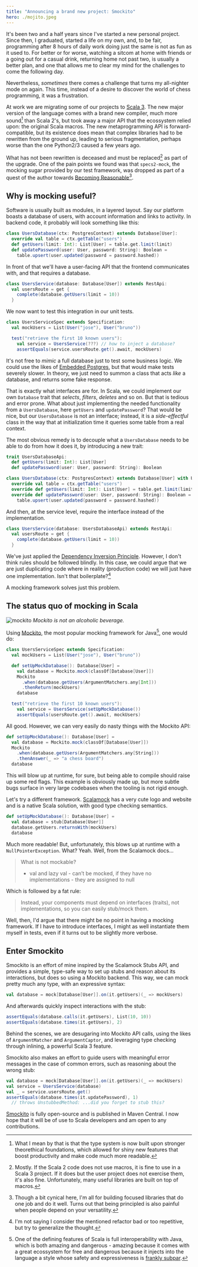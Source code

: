 ```yaml
---
title: "Announcing a brand new project: Smockito"
hero: ./mojito.jpeg
---
```


It's been two and a half years since I've started a new personal project. Since then, I graduated, started a life on my own, and, to be fair, programming after 8 hours of daily work doing just the same is not as fun as it used to. For better or for worse, watching a sitcom at home with friends or a going out for a casual drink, returning home not past two, is usually a better plan, and one that allows me to clear my mind for the challenges to come the following day.

Nevertheless, *sometimes* there comes a challenge that turns my all-nighter mode on again. This time, instead of a desire to discover the world of chess programming, it was a frustration.

At work we are migrating some of our projects to [Scala 3](https://docs.scala-lang.org/scala3/new-in-scala3.html). The new major version of the language comes with a brand new compiler, much more sound[^dotty] than Scala 2's, but took away a major API that the ecossystem relied upon: the original Scala macros. The new metaprogramming API is forward-compatible, but its existence does mean that complex libraries had to be rewritten from the ground up, leading to serious fragmentation, perhaps worse than the one Python2/3 caused a few years ago.

What has not been rewritten is deceased and must be replaced[^tasty-reader] as part of the upgrade. One of the pain points we found was that `specs2-mock`, the mocking sugar provided by our test framework, was dropped as part of a quest of the author towards [Becoming Reasonable](https://medium.com/@etorreborre_99063/becoming-reasonable-361d7f674ee0)[^becoming-reasonable].

## Why is mocking useful?

Software is usually built as modules, in a layered layout. Say our platform boasts a database of users, with account information and links to activity. In backend code, it probably will look something like this:

```scala
class UsersDatabase(ctx: PostgresContext) extends Database[User]:
  override val table = ctx.getTable("users")
  def getUsers(limit: Int): List[User] = table.get.limit(limit)
  def updatePassword(user: User, password: String): Boolean = 
    table.upsert(user.updated(password = password.hashed))
```

In front of that we'll have a user-facing API that the frontend communicates with, and that requires a database.

```scala
class UsersService(database: Database[User]) extends RestApi:
  val usersRoute = get {
    complete(database.getUsers(limit = 10))
  }
```

We now want to test this integration in our unit tests.

```scala
class UsersServiceSpec extends Specification:
  val mockUsers = List(User("jose"), User("bruno"))

  test("retrieve the first 10 known users"):
    val service = UsersService(???) // how to inject a database?
    assertEquals(service.usersRoute.get().await, mockUsers)
```

It's not free to *mimic* a full database just to test some business logic. We could use the likes of [Embedded Postgres](https://github.com/zonkyio/embedded-postgres), but that would make tests severely slower. In theory, we just need to summon a class that acts *like* a database, and returns some fake response.

That is exactly what interfaces are for. In Scala, we could implement our own `Database` trait that *selects*, *filters*, *deletes* and so on. But that is tedious and error prone. What about just implementing the needed functionality from a `UsersDatabase`, here `getUsers` and `updatePassword`? That would be nice, but our `UsersDatabase` is not an interface; instead, it is a *side-effectful* class in the way that at initialization time it queries some table from a real context.

The most obvious remedy is to decouple what a `UsersDatabase` needs to be able to do from how it does it, by introducing a new trait:

```scala
trait UsersDatabaseApi:
  def getUsers(limit: Int): List[User]
  def updatePassword(user: User, password: String): Boolean

class UsersDatabase(ctx: PostgresContext) extends Database[User] with UsersDatabaseApi:
  override val table = ctx.getTable("users")
  override def getUsers(limit: Int): List[User] = table.get.limit(limit)
  override def updatePassword(user: User, password: String): Boolean = 
    table.upsert(user.updated(password = password.hashed))
```

And then, at the service level, require the interface instead of the implementation.

```scala
class UsersService(database: UsersDatabaseApi) extends RestApi:
  val usersRoute = get {
    complete(database.getUsers(limit = 10))
  }
```

We've just applied the [Dependency Inversion Principle](https://en.wikipedia.org/wiki/Dependency_inversion_principle). However, I don't think rules should be followed blindly. In this case, we could argue that we are just duplicating code where in reality (production code) we will just have one implementation. Isn't that boilerplate?[^boilerplate]

A mocking framework solves just this problem.

## The status quo of mocking in Scala

![mockito](./mojito.jpeg)
*Mockito is not an alcoholic beverage.*

Using [Mockito](https://github.com/mockito/mockito), the most popular mocking framework for Java[^java-interop], one would do:

```scala
class UsersServiceSpec extends Specification:
  val mockUsers = List(User("jose"), User("bruno"))

  def setUpMockDatabase(): Database[User] =
    val database = Mockito.mock(classOf[Database[User]])
    Mockito
      .when(database.getUsers(ArgumentMatchers.any[Int]))
      .thenReturn(mockUsers)
    database

  test("retrieve the first 10 known users"):
    val service = UsersService(setUpMockDatabase())
    assertEquals(usersRoute.get().await, mockUsers)
```

All good. However, we can very easily do nasty things with the Mockito API:

```scala
def setUpMockDatabase(): Database[User] =
  val database = Mockito.mock(classOf[Database[User]])
  Mockito
    .when(database.getUsers(ArgumentMatchers.any[String]))
    .thenAnswer(_ => "a chess board")
  database
```

This will blow up at runtime, for sure, but being able to compile should raise up some red flags. This example is obviously made up, but more subtle bugs surface in very large codebases when the tooling is not rigid enough.

Let's try a different framework. [Scalamock](https://scalamock.org/) has a very cute logo and website and is a native Scala solution, with good type checking semantics.

```scala
def setUpMockDatabase(): Database[User] =
  val database = stub[Database[User]]
  database.getUsers.returnsWith(mockUsers)
  database
```

Much more readable! But, unfortunately, this blows up at runtime with a `NullPointerException`. What? Yeah. Well, from the Scalamock docs...

> What is not mockable?
> - val and lazy val - can’t be mocked, if they have no implementations - they are assigned to null

Which is followed by a fat rule:

> Instead, your components must depend on interfaces (traits), not implementations, so you can easily stub/mock them.

Well, then, I'd argue that there might be no point in having a mocking framework. If I have to introduce interfaces, I might as well instantiate them myself in tests, even if it turns out to be slightly more verbose.

## Enter Smockito

Smockito is an effort of mine inspired by the Scalamock Stubs API, and provides a simple, type-safe way to set up stubs and reason about its interactions, but does so using a Mockito backend. This way, we can mock pretty much any type, with an expressive syntax:

```scala
val database = mock[Database[User]].on(it.getUsers)(_ => mockUsers)
```

And afterwards quickly inspect interactions with the stub:

```scala
assertEquals(database.calls(it.getUsers), List(10, 10))
assertEquals(database.times(it.getUsers), 2)
```

Behind the scenes, we are desugaring into Mockito API calls, using the likes of `ArgumentMatcher` and `ArgumentCaptor`, and leveraging type checking through inlining, a powerful Scala 3 feature.

Smockito also makes an effort to guide users with meaningful error messages in the case of common errors, such as reasoning about the wrong stub:

```scala
val database = mock[Database[User]].on(it.getUsers)(_ => mockUsers)
val service = UsersService(database)
val _ = service.usersRoute.get()
assertEquals(database.times(it.updatePassword), 1)
  // throws UnstubbedMethod: ...did you forget to stub this?
```

[Smockito](https://github.com/bdmendes/smockito) is fully open-source and is published in Maven Central. I now hope that it will be of use to Scala developers and am open to any contributions.

[^dotty]: What I mean by that is that the type system is now built upon stronger theorethical foundations, which allowed for shiny new features that boost productivity and make code much more readable.
[^tasty-reader]: Mostly. If the Scala 2 code does not use macros, it is fine to use in a Scala 3 project. If it does but the user project does not exercise them, it's also fine. Unfortunately, many useful libraries are built on top of macros.
[^becoming-reasonable]: Though a bit cynical here, I'm all for building focused libraries that do one job and do it well. Turns out that being principled is also painful when people depend on your versatility.
[^boilerplate]: I'm not saying I consider the mentioned refactor bad or too repetitive, but try to generalize the thought.
[^java-interop]: One of the defining features of Scala is full interoperability with Java, which is both amazing and dangerous - amazing because it comes with a great ecossystem for free and dangerous because it injects into the language a style whose safety and expressiveness is [frankly subpar](https://hackernoon.com/null-the-billion-dollar-mistake-8t5z32d6).
